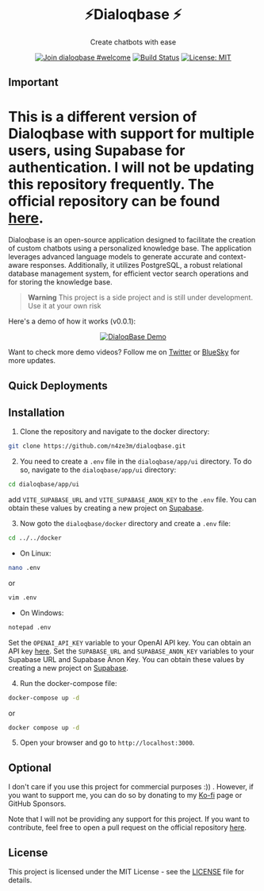 <h1 align="center">⚡Dialoqbase ⚡</h1>
<p align="center">
 Create chatbots with ease
</p>

<div align="center"> 
  
  [![Join dialoqbase #welcome](https://img.shields.io/badge/discord-join%20chat-blue.svg)](https://discord.gg/SPE3npH7Wu)
  [![Build Status](https://github.com/n4ze3m/dialoqbase/actions/workflows/build.yml/badge.svg)](https://github.com/n4ze3m/dialoqbase/actions/workflows/build.yml)
  [![License: MIT](https://img.shields.io/github/license/n4ze3m/dialoqbase)](https://github.com/n4ze3m/dialoqbase/blob/master/LICENSE)
</div>

## Important

<h1>
This is a different version of Dialoqbase with support for multiple users, using Supabase for authentication. I will not be updating this repository frequently. The official repository can be found  <a href="https://github.com/n4ze3m/dialoqbase">here</a>.
</h1>

Dialoqbase is an open-source application designed to facilitate the creation of custom chatbots using a personalized knowledge base. The application leverages advanced language models to generate accurate and context-aware responses. Additionally, it utilizes PostgreSQL, a robust relational database management system, for efficient vector search operations and for storing the knowledge base.

> **Warning**
> This project is a side project and is still under development. Use it at your own risk

Here's a demo of how it works (v0.0.1):

<div align="center">

[![DialoqBase Demo](https://img.youtube.com/vi/Kktfs8JI4yI/0.jpg)](https://www.youtube.com/watch?v=Kktfs8JI4yI)

</div>

Want to check more demo videos? Follow me on [Twitter](https://twitter.com/n4ze3m) or [BlueSky](https://bsky.app/profile/n4ze3m.com) for more updates.

## Quick Deployments

## Installation

1. Clone the repository and navigate to the docker directory:

```bash
git clone https://github.com/n4ze3m/dialoqbase.git
```

2. You need to create a `.env` file in the `dialoqbase/app/ui` directory. To do so, navigate to the `dialoqbase/app/ui` directory:

```bash
cd dialoqbase/app/ui
```

add `VITE_SUPABASE_URL` and `VITE_SUPABASE_ANON_KEY` to the `.env` file. You can obtain these values by creating a new project on [Supabase](https://supabase.com/).

3. Now goto the `dialoqbase/docker` directory and create a `.env` file:

```bash
cd ../../docker
```

- On Linux:

```bash
nano .env
```

or

```bash
vim .env
```

- On Windows:

```bash
notepad .env
```

Set the `OPENAI_API_KEY` variable to your OpenAI API key. You can obtain an API key [here](https://platform.openai.com/account/api-keys).
Set the `SUPABASE_URL` and `SUPABASE_ANON_KEY` variables to your Supabase URL and Supabase Anon Key. You can obtain these values by creating a new project on [Supabase](https://supabase.com/).

4. Run the docker-compose file:

```bash
docker-compose up -d
```

or

```bash
docker compose up -d
```

5. Open your browser and go to `http://localhost:3000`.

## Optional

I don't care if you use this project for commercial purposes :)) . However, if you want to support me, you can do so by donating to my [Ko-fi](https://ko-fi.com/n4ze3m) page or GitHub Sponsors.

Note that I will not be providing any support for this project. If you want to contribute, feel free to open a pull request on the official repository [here](https://github.com/n4ze3m/dialoqbase).

## License

This project is licensed under the MIT License - see the [LICENSE](LICENSE) file for details.
